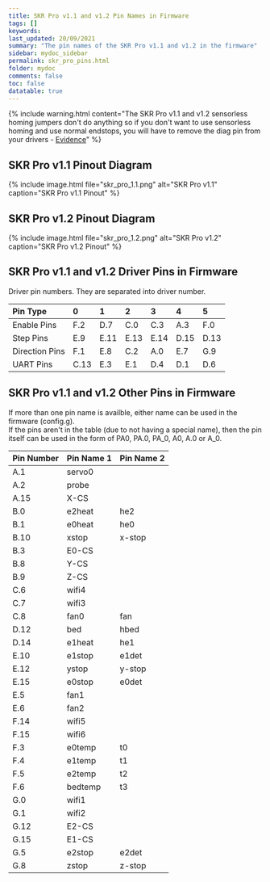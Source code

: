 ```yaml
---
title: SKR Pro v1.1 and v1.2 Pin Names in Firmware
tags: []
keywords: 
last_updated: 20/09/2021
summary: "The pin names of the SKR Pro v1.1 and v1.2 in the firmware"
sidebar: mydoc_sidebar
permalink: skr_pro_pins.html
folder: mydoc
comments: false
toc: false
datatable: true
---
```


{% include warning.html content="The SKR Pro v1.1 and v1.2 sensorless homing jumpers don't do anything so if you don't want to use sensorless homing and use normal endstops, you will have to remove the diag pin from your drivers - [Evidence](https://github.com/bigtreetech/BIGTREETECH-GTR-V1.0/issues/12)" %}

## SKR Pro v1.1 Pinout Diagram

{% include image.html file="skr_pro_1.1.png" alt="SKR Pro v1.1" caption="SKR Pro v1.1 Pinout" %}

## SKR Pro v1.2 Pinout Diagram

{% include image.html file="skr_pro_1.2.png" alt="SKR Pro v1.2" caption="SKR Pro v1.2 Pinout" %}

## SKR Pro v1.1 and v1.2 Driver Pins in Firmware

Driver pin numbers. They are separated into driver number.

<div class="datatable-begin"></div>

|Pin Type|0|1|2|3|4|5|
| :------------- |:-------------|:-------------|:-------------|:-------------|:-------------|:-----|
|Enable Pins|F.2|D.7|C.0|C.3|A.3|F.0|
|Step Pins|E.9|E.11|E.13|E.14|D.15|D.13|
|Direction Pins|F.1|E.8|C.2|A.0|E.7|G.9|
|UART Pins|C.13|E.3|E.1|D.4|D.1|D.6|

<div class="datatable-end"></div>

## SKR Pro v1.1 and v1.2 Other Pins in Firmware 

If more than one pin name is availble, either name can be used in the firmware (config.g).  
If the pins aren't in the table (due to not having a special name), then the pin itself can be used in the form of PA0, PA.0, PA_0, A0, A.0 or A_0.  

<div class="datatable-begin"></div>

|Pin Number|Pin Name 1|Pin Name 2|
| :------------- |:-------------|:-------------|
|A.1| servo0||
|A.2| probe||
|A.15| X-CS||
|B.0| e2heat|he2|
|B.1| e0heat|he0|
|B.10| xstop|x-stop|
|B.3| E0-CS||
|B.8| Y-CS||
|B.9| Z-CS||
|C.6| wifi4||
|C.7| wifi3||
|C.8| fan0|fan|
|D.12| bed|hbed|
|D.14| e1heat|he1|
|E.10| e1stop|e1det|
|E.12| ystop|y-stop|
|E.15| e0stop|e0det|
|E.5| fan1||
|E.6| fan2||
|F.14| wifi5||
|F.15| wifi6||
|F.3| e0temp|t0|
|F.4| e1temp|t1|
|F.5| e2temp|t2|
|F.6| bedtemp|t3|
|G.0| wifi1||
|G.1| wifi2||
|G.12| E2-CS||
|G.15| E1-CS||
|G.5| e2stop|e2det|
|G.8| zstop|z-stop|

<div class="datatable-end"></div>